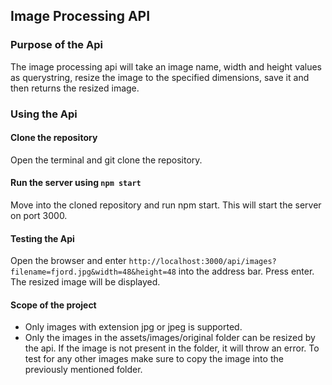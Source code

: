 ## Image Processing API

### Purpose of the Api

The image processing api will take an image name, width and height values as querystring, resize the image to the specified dimensions, save it and then returns the resized image.

### Using the Api

#### Clone the repository

Open the terminal and git clone the repository.

#### Run the server using `npm start`

Move into the cloned repository and run npm start. This will start the server on port 3000.

#### Testing the Api

Open the browser and enter `http://localhost:3000/api/images?filename=fjord.jpg&width=48&height=48` into the address bar. Press enter. The resized image will be displayed.

#### Scope of the project

- Only images with extension jpg or jpeg is supported.
- Only the images in the assets/images/original folder can be resized by the api. If the image is not present in the folder, it will throw an error. To test for any other images make sure to copy the image into the previously mentioned folder.
